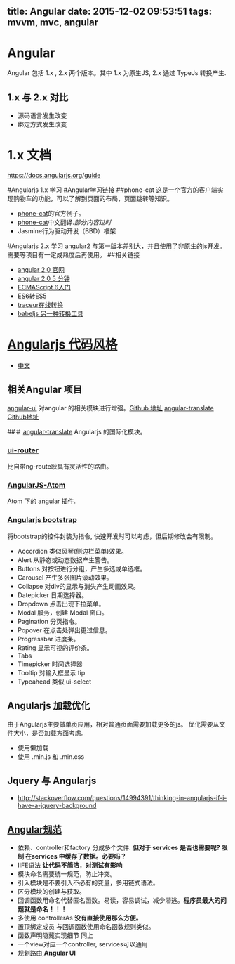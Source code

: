 title: Angular
date: 2015-12-02 09:53:51
tags: mvvm, mvc, angular
---

# Angular
Angular 包括 1.x , 2.x 两个版本。其中 1.x 为原生JS, 2.x 通过 TypeJs 转换产生.

## 1.x 与 2.x 对比

* 源码语言发生改变
* 绑定方式发生改变

# 1.x 文档
https://docs.angularjs.org/guide

#Angularjs 1.x 学习
#Angular学习链接
##phone-cat
这是一个官方的客户端实现购物车的功能，可以了解到页面的布局，页面跳转等知识。
* [phone-cat](https://docs.angularjs.org/tutorial)的官方例子。
* [phone-cat](http://www.ituring.com.cn/minibook/303)中文翻译.*部分内容过时*
* Jasmine行为驱动开发（BBD）框架

#Angularjs 2.x 学习
angular2 与第一版本差别大，并且使用了非原生的js开发。需要等项目有一定成熟度后再使用。
##相关链接
* [angular 2.0 官网](https://angular.io/)
* [angular 2.0 5 分钟](https://angular.io/docs/js/latest/quickstart.html)
* [ECMAScript 6入门](http://es6.ruanyifeng.com/)
* [ES6转ES5](https://github.com/google/traceur-compiler)
* [traceur在线转换](http://google.github.io/traceur-compiler/demo/repl.html#)
* [babeljs 另一种转换工具](https://babeljs.io/)


# [Angularjs 代码风格](https://github.com/johnpapa/angular-styleguide)
* [中文](https://github.com/johnpapa/angular-styleguide/blob/master/i18n/zh-CN.md)

## 相关Angular 项目
[angular-ui](https://angular-ui.github.io/) 对angular 的相关模块进行增强。[Github 地址](https://github.com/angular-ui)
[angular-translate](https://github.com/angular-translate) [Github地址](https://github.com/angular-translate)

##＃ [angular-translate](https://angular-translate.github.io/)
Angularjs 的国际化模块。

### [ui-router](https://github.com/angular-ui/ui-router)
比自带ng-route耿具有灵活性的路由。

### [AngularJS-Atom](https://github.com/angular-ui/AngularJS-Atom)
Atom 下的 angular 插件.

### [Angularjs bootstrap](https://angular-ui.github.io/bootstrap/)
将bootstrap的控件封装为指令, 快速开发时可以考虑，但后期修改会有限制。

* Accordion 类似风琴(侧边栏菜单)效果。
* Alert 从静态或动态数据产生警告。
* Buttons 对按钮进行分组，产生多选或单选框。
* Carousel 产生多张图片滚动效果。
* Collapse 对div的显示与消失产生动画效果。
* Datepicker 日期选择器。
* Dropdown 点击出现下拉菜单。
* Modal 服务，创建 Modal 窗口。
* Pagination 分页指令。
* Popover 在点击处弹出更过信息。
* Progressbar 进度条。
* Rating 显示可视的评价条。
* Tabs
* Timepicker 时间选择器
* Tooltip 对输入框显示 tip
* Typeahead 类似 ui-select

## Angularjs 加载优化
由于Angularjs主要做单页应用，相对普通页面需要加载更多的js。 优化需要从文件大小，是否加载方面考虑。

* 使用懒加载
* 使用 .min.js 和 .min.css

## Jquery 与 Angularjs
* http://stackoverflow.com/questions/14994391/thinking-in-angularjs-if-i-have-a-jquery-background

## [Angular规范](https://github.com/johnpapa/angular-styleguide/blob/master/i18n/zh-CN.md)

* 依赖、controller和factory 分成多个文件. **但对于 services 是否也需要呢? 限制 在services 中缓存了数据。必要吗？**
* IIFE语法 **让代码不简洁，对测试有影响**
* 模块命名需要统一规范，防止冲突。
* 引入模块是不要引入不必有的变量，多用链式语法。
* 区分模块的创建与获取。
* 回调函数用命名代替匿名函数。易读，容易调试，减少潜逃。**程序员最大的问题就是命名！！！**
* 多使用 controllerAs **没有直接使用那么方便。**
* 置顶绑定成员 与回调函数使用命名函数规则类似。
* 函数声明隐藏实现细节 同上
* 一个view对应一个controller, services可以通用
* 规划路由,**Angular UI**
